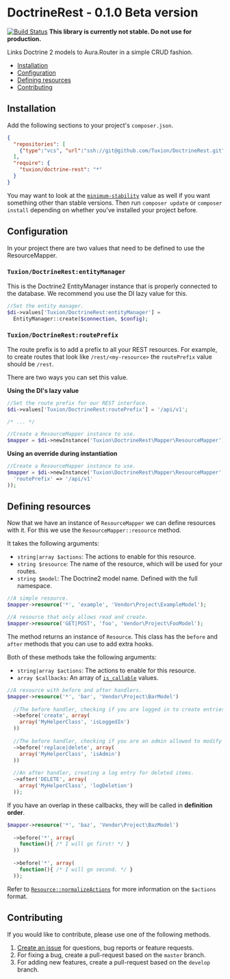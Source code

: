 # DoctrineRest - 0.1.0 Beta version

[![Build Status](https://travis-ci.org/Tuxion/DoctrineRest.svg?branch=master)](https://travis-ci.org/Tuxion/DoctrineRest)
**This library is currently not stable. Do not use for production.**

Links Doctrine 2 models to Aura.Router in a simple CRUD fashion.

<!-- MarkdownTOC -->

- [Installation](#installation)
- [Configuration](#configuration)
- [Defining resources](#defining-resources)
- [Contributing](#contributing)

<!-- /MarkdownTOC -->

## Installation

Add the following sections to your project's `composer.json`.

```json
{
  "repositories": [
    {"type":"vcs", "url":"ssh://git@github.com/Tuxion/DoctrineRest.git"}
  ],
  "require": {
    "tuxion/doctrine-rest": "*"
  }
}
```

You may want to look at the [`minimum-stability`](https://getcomposer.org/doc/04-schema.md#minimum-stability)
value as well if you want something other than stable versions.
Then run `composer update` or `composer install` depending on whether you've installed your project before.

## Configuration

In your project there are two values that need to be defined to use the ResourceMapper.

### `Tuxion/DoctrineRest:entityManager`

This is the Doctrine2 EntityManager instance that is properly connected to the database.
We recommend you use the DI lazy value for this.

```php
//Set the entity manager.
$di->values['Tuxion/DoctrineRest:entityManager'] =
  EntityManager::create($connection, $config);
```

### `Tuxion/DoctrineRest:routePrefix`

The route prefix is to add a prefix to all your REST resources.
For example, to create routes that look like `/rest/<my-resource>`
the `routePrefix` value should be `/rest`.

There are two ways you can set this value.

**Using the DI's lazy value**

```php
//Set the route prefix for our REST interface.
$di->values['Tuxion/DoctrineRest:routePrefix'] = '/api/v1';

/* ... */

//Create a ResourceMapper instance to use.
$mapper = $di->newInstance('Tuxion\DoctrineRest\Mapper\ResourceMapper');
```

**Using an override during instantiation**

```php
//Create a ResourceMapper instance to use.
$mapper = $di->newInstance('Tuxion\DoctrineRest\Mapper\ResourceMapper', array(
  'routePrefix' => '/api/v1'
));
```

## Defining resources

Now that we have an instance of `ResourceMapper` we can define resources with it.
For this we use the `ResourceMapper::resource` method.

It takes the following arguments:
* `string|array $actions`: The actions to enable for this resource.
* `string $resource`: The name of the resource, which will be used for your routes.
* `string $model`: The Doctrine2 model name. Defined with the full namespace.

```php
//A simple resource.
$mapper->resource('*', 'example', 'Vendor\Project\ExampleModel');

//A resource that only allows read and create.
$mapper->resource('GET|POST', 'foo', 'Vendor\Project\FooModel');
```

The method returns an instance of `Resource`.
This class has the `before` and `after` methods that you can use to add extra hooks.

Both of these methods take the following arguments:
* `string|array $actions`: The actions to enable for this resource.
* `array $callbacks`: An array of [`is_callable`](http://php.net/manual/en/function.is-callable.php) values.

```php
//A resource with before and after handlers.
$mapper->resource('*', 'bar', 'Vendor\Project\BarModel')
  
  //The before handler, checking if you are logged in to create entries.
  ->before('create', array(
    array('MyHelperClass', 'isLoggedIn')
  ))
  
  //The before handler, checking if you are an admin allowed to modify entries.
  ->before('replace|delete', array(
    array('MyHelperClass', 'isAdmin')
  ))
  
  //An after handler, creating a log entry for deleted items.
  ->after('DELETE', array(
    array('MyHelperClass', 'logDeletion')
  ));
```

If you have an overlap in these callbacks, they will be called in **definition order**.

```php
$mapper->resource('*', 'baz', 'Vendor\Project\BazModel')
  
  ->before('*', array(
    function(){ /* I will go first! */ }
  ))
  
  ->before('*', array(
    function(){ /* I will go second. */ }
  ));
```

Refer to [`Resource::normalizeActions`](src/Mapper/Resource.php#L284) for more information on the `$actions` format.

## Contributing

If you would like to contribute, please use one of the following methods.

1. [Create an issue](https://github.com/Tuxion/DoctrineRest/issues) for questions, bug reports or feature requests.
1. For fixing a bug, create a pull-request based on the `master` branch.
1. For adding new features, create a pull-request based on the `develop` branch.
